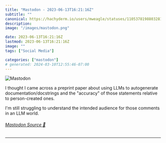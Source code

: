 ```yaml
---
title: "Mastodon - 2023-06-13T16:21:16Z"
subtitle: ""
canonical: https://hachyderm.io/users/mweagle/statuses/110537819880328104
description:
image: "/images/mastodon.png"

date: 2023-06-13T16:21:16Z
lastmod: 2023-06-13T16:21:16Z
image: ""
tags: ["Social Media"]

categories: ["mastodon"]
# generated: 2024-03-10T12:55:46-07:00
---
```

![Mastodon](/images/mastodon.png)

<p>I thought I came across a preprint paper about using LLMs to autogenerate documentation/docstrings and the &quot;accuracy&quot; of those statements relative to person-created ones.</p><p>I&#39;m still struggling to understand the intended audience for those comments in an LLM world.</p>


###### [Mastodon Source 🐘](https://hachyderm.io/@mweagle/110537819880328104)

___
